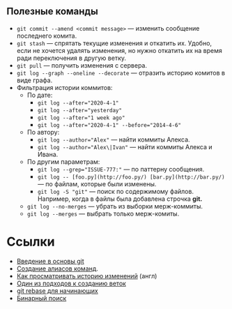 ## Полезные команды

- `git commit --amend <commit message>` — изменить сообщение последнего комита.
- `git stash` — спрятать текущие изменения и откатить их. Удобно, если не хочется удалять изменения, но нужно откатить их на время ради переключения в другую ветку.
- `git pull` — получить изменения с сервера.
- `git log --graph --oneline --decorate` — отразить историю комитов в виде графа.
- Фильтрация истории коммитов:
    - По дате:
        - `git log --after="2020-4-1"`
        - `git log --after="yesterday"`
        - `git log --after="1 week ago"`
        - `git log --after="2020-4-1" --before="2014-4-6"`
    - По автору:
        - `git log --author="Alex"` — найти коммиты Алекса.
        - `git log --author="Alex\|Ivan"` — найти коммиты Алекса и Ивана.
    - По другим параметрам:
        - `git log --grep="ISSUE-777:"` — по паттерну сообщения.
        - `git log -- [foo.py](http://foo.py/) [bar.py](http://bar.py/)` — по файлам, которые были изменены.
        - `git log -S "git"` — поиск по содержимому файлов. Например, когда в файлы была добавлена строчка **git.**
    - `git log --no-merges` — убрать из выборки мерж-коммиты.
    - `git log --merges` — выбрать только мерж-комиты.

# Ссылки

- [Введение в основы git](https://git-scm.com/book/ru/v2/Введение-Основы-Git)
- [Создание алиасов команд](https://git-scm.com/book/ru/v2/Основы-Git-Псевдонимы-в-Git).
- [Как просматривать историю изменений](https://www.atlassian.com/git/tutorials/git-log) (англ)
- [Один из подходов к созданию веток](https://bitworks.software/2018-12-10-git-feature-branch-workflow.html)
- [git rebase для начинающих](https://habr.com/ru/post/337302/)
- [Бинарный поиск](https://algowiki-project.org/ru/Двоичный_поиск)